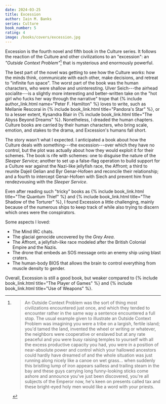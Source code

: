 ```yaml
---
date: 2024-03-25
title: Excession
author: Iain M. Banks
series: Culture
book_number: 5
rating: 4
image: /books/covers/excession.jpg
---
```


<span class="book-title">Excession</span> is the fourth novel and fifth book
in the Culture series. It follows the reaction of the Culture and other
civilizations to an "excession": an _"Outside Context Problem"_[^ocp] that
is mysterious and enormously powerful.

The best part of the novel was getting to see how the Culture _works_: how the
minds think, communicate with each other, make decisions, and retreat to
"infinite fun space". The worst part of the book was the human characters, who
were shallow and uninteresting. Ulver Seich---the airhead socialite---is a
slightly more interesting and better-written take on the "hot girl who fucks
her way through the narrative" trope that {% include author_link.html
name="Peter F. Hamilton" %} loves to write, such as Mellanie Rescorai in {%
include book_link.html title="Pandora's Star" %}, or to a lesser extent,
Kysandra Blair in {% include book_link.html title="The Abyss Beyond Dreams"
%}. Nonetheless, I dreaded the human chapters. Culture books are carried by
their human characters, who bring scale, emotion, and stakes to the drama, and
<span class="book-title">Excession</span>'s humans fall short.

The story wasn't what I expected. I anticipated a book about how the Culture
deals with something---the excession---over which they have no control, but
the plot was actually about how they would exploit it for their schemes. The
book is rife with schemes: one to disguise the nature of the _Sleeper
Service_; another to set up a false-flag operation to build support for a
Culture war against the Nazi-like jellyfish race, the Affront; a third to
reunite Dajeil Gelian and Byr Genar-Hofoen and reconcile their relationship;
and a fourth to intercept Genar-Hofoen with Siech and prevent him from
rendezvousing with the _Sleeper Service_.

Even after reading such "tricky" books as
{% include book_link.html title="The Quantum Thief" %} and {% include
book_link.html title="The Shadow of the Torturer" %}, I found <span
class="book-title">Excession</span> a little challenging, mainly because of
the numerous ships to keep track of while also trying to discern which ones
were the conspirators.

Some aspects I loved:

- The Mind IRC chats.
- The glacial genocide uncovered by the _Grey Area_.
- The Affront, a jellyfish-like race modeled after the British Colonial Empire
  and the Nazis.
- The drone that embeds an SOS message onto an enemy ship using blast craters.
- The human-body BIOS that allows the brain to control everything from muscle
  density to gender.

Overall, <span class="book-title">Excession</span> is still a good book, but
weaker compared to {% include book_link.html title="The Player of Games" %}
and {% include book_link.html title="Use of Weapons" %}.

[^ocp]:
    >  An Outside Context Problem was the sort of thing most civilizations
    >  encountered just once, and which they tended to encounter rather in the
    >  same way a sentence encountered a full stop. The usual example given to
    >  illustrate an Outside Context Problem was imagining you were a tribe on
    >  a largish, fertile island; you'd tamed the land, invented the wheel or
    >  writing or whatever, the neighbors were cooperative or enslaved but at
    >  any rate peaceful and you were busy raising temples to yourself with
    >  all the excess productive capacity you had, you were in a position of
    >  near-absolute power and control which your hallowed ancestors could
    >  hardly have dreamed of and the whole situation was just running along
    >  nicely like a canoe on wet grass... when suddenly this bristling lump
    >  of iron appears sailless and trailing steam in the bay and these guys
    >  carrying long funny-looking sticks come ashore and announce you've just
    >  been discovered, you're all subjects of the Emperor now, he's keen on
    >  presents called tax and these bright-eyed holy men would like a word
    >  with your priests.
